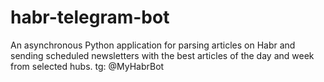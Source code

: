 # habr-telegram-bot
An asynchronous Python application for parsing articles on Habr and sending scheduled newsletters with the best articles of the day and week from selected hubs.
tg: @MyHabrBot
